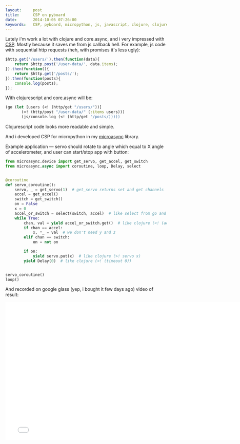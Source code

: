 ```yaml
---
layout:     post
title:      CSP on pyboard
date:       2014-10-05 07:26:00
keywords:   CSP, pyboard, micropython, js, javascript, clojure, clojurescript, core.async
---
```


Lately i'm work a lot with clojure and core.async, and i very impressed with [CSP](http://en.wikipedia.org/wiki/Communicating_sequential_processes).
Mostly because it saves me from js callback hell.
For example, js code with sequential http requests (heh, with promises it's less ugly):

```javascript
$http.get('/users/').then(function(data){
    return $http.post('/user-data/', data.items);
}).then(function(){
    return $http.get('/posts/');
}).then(function(posts){
    console.log(posts);
});
```
With clojurescript and core.async will be:

```clojure
(go (let [users (<! (http/get "/users/"))]
       (<! (http/post "/user-data/" (:items users)))
       (js/console.log (<! (http/get "/posts/)))))
```
Clojurescript code looks more readable and simple.

And i developed CSP for micropython in my [microasync](https://github.com/nvbn/microasync) library.

Example application &mdash; servo should rotate to angle which equal to
X angle of accelerometer, and user can start/stop app with button:

```python
from microasync.device import get_servo, get_accel, get_switch
from microasync.async import coroutine, loop, Delay, select


@coroutine
def servo_coroutine():
    servo, _ = get_servo(1)  # get_servo returns set and get channels
    accel = get_accel()
    switch = get_switch()
    on = False
    x = 0
    accel_or_switch = select(switch, accel)  # like select from go and like clojure core.async alts!
    while True:
        chan, val = yield accel_or_switch.get()  # like clojure (<! (accel_or_switch))
        if chan == accel:
            x, *_ = val  # we don't need y and z
        elif chan == switch:
            on = not on

        if on:
            yield servo.put(x)  # like clojure (>! servo x)
        yield Delay(0)  # like clojure (<! (timeout 0))


servo_coroutine()
loop()

```
And recorded on google glass (yep, i bought it few days ago) video of result:
<iframe width="766" height="430" src="//www.youtube.com/embed/CmgqT2OMxOA" frameborder="0" allowfullscreen></iframe>
